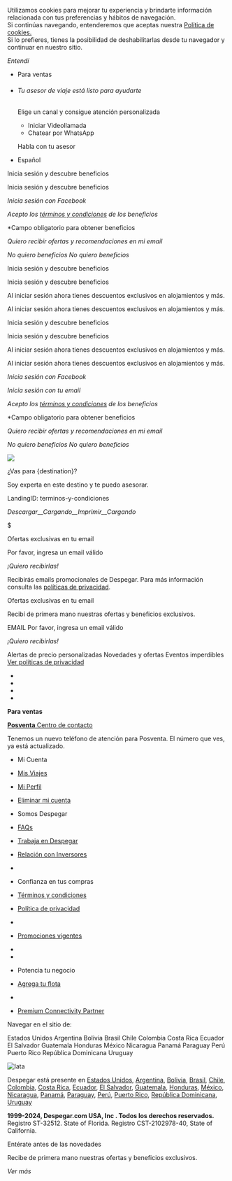 Utilizamos cookies para mejorar tu experiencia y brindarte información relacionada con tus preferencias y hábitos de navegación.  
Si continúas navegando, entenderemos que aceptas nuestra [Política de cookies.](https://www.us.despegar.com/legales/politicas-de-privacidad)  
Si lo prefieres, tienes la posibilidad de deshabilitarlas desde tu navegador y continuar en nuestro sitio.

_Entendí_

[](https://www.us.despegar.com/)

* Para ventas
* ###### Tu asesor de viaje está listo para ayudarte
    
    Elige un canal y consigue atención personalizada
    
    * Iniciar Videollamada
    * Chatear por WhatsApp
    
    Habla con tu asesor
    

* Español

Inicia sesión y descubre beneficios

Inicia sesión y descubre beneficios

_Inicia sesión con Facebook_

 _Acepto los [términos y condiciones](https://www.us.despegar.com/legales/primeracompra-terminos-condiciones) de los beneficios_

\*Campo obligatorio para obtener beneficios

 _Quiero recibir ofertas y recomendaciones en mi email_

_No quiero beneficios_ _No quiero beneficios_

Inicia sesión y descubre beneficios

Inicia sesión y descubre beneficios

Al iniciar sesión ahora tienes descuentos exclusivos en alojamientos y más.

Al iniciar sesión ahora tienes descuentos exclusivos en alojamientos y más.

Inicia sesión y descubre beneficios

Inicia sesión y descubre beneficios

Al iniciar sesión ahora tienes descuentos exclusivos en alojamientos y más.

Al iniciar sesión ahora tienes descuentos exclusivos en alojamientos y más.

_Inicia sesión con Facebook_

_Inicia sesión con tu email_

 _Acepto los [términos y condiciones](https://www.us.despegar.com/legales/primeracompra-terminos-condiciones) de los beneficios_

\*Campo obligatorio para obtener beneficios

 _Quiero recibir ofertas y recomendaciones en mi email_

_No quiero beneficios_ _No quiero beneficios_

![](https://media.staticontent.com/media/pictures/d828265c-f1fa-4a48-be89-f1adbf577d6d/400x400?op=TRUNCATE)

¿Vas para {destination}?

Soy experta en este destino y te puedo asesorar.

LandingID: terminos-y-condiciones

_Descargar__Cargando__Imprimir__Cargando_

$

Ofertas exclusivas en tu email

  Por favor, ingresa un email válido

_¡Quiero recibirlas!_

Recibirás emails promocionales de Despegar. Para más información consulta las [políticas de privacidad](https://www.us.despegar.com/legales/politicas-de-privacidad).

Ofertas exclusivas en tu email

Recibí de primera mano nuestras ofertas y beneficios exclusivos.

EMAIL   Por favor, ingresa un email válido

_¡Quiero recibirlas!_

Alertas de precio personalizadas Novedades y ofertas Eventos imperdibles [Ver políticas de privacidad](https://www.us.despegar.com/legales/politicas-de-privacidad)

* [](https://www.facebook.com/DespegarUSA "facebook | Despegar")
* [](https://www.instagram.com/despegar/ "instagram | Despegar")
* [](https://twitter.com/DespegarUsa "twitter | Despegar")
* [](https://www.youtube.com/user/DespegarCom "youtube | Despegar")

**Para ventas**

[**Posventa** Centro de contacto](https://www.us.despegar.com/contacto?as_referer=shifu_footer)

Tenemos un nuevo teléfono de atención para Posventa. El número que ves, ya está actualizado.

* Mi Cuenta
* [Mis Viajes](https://www.us.despegar.com/me/bookings?as_referer=shifu_footer "Mis Viajes | Despegar")
* [Mi Perfil](https://www.us.despegar.com/me/account "Mi Perfil | Despegar")
* [Eliminar mi cuenta](https://www.us.despegar.com/me/account/delete-account "Eliminar mi cuenta")

* Somos Despegar
* [FAQs](https://www.us.despegar.com/ayuda "FAQs ")
* [Trabaja en Despegar](https://jobs.lever.co/despegar "Trabaja en Despegar | Despegar")
* [Relación con Inversores](https://investor.despegar.com/home/default.aspx "Relación con Inversores | Despegar")
* 

* Confianza en tus compras
* [Términos y condiciones](https://www.us.despegar.com/legales/terminos-y-condiciones "Términos y condiciones | Despegar")
* [Política de privacidad](https://www.us.despegar.com/legales/politicas-de-privacidad "Política de privacidad | Despegar")
* 
* [Promociones vigentes](https://www.us.despegar.com/promosvigentes "Promociones vigentes | Despegar")
* 
* 

* Potencia tu negocio
* [Agrega tu flota](https://www.us.despegar.com/cars/add-fleet "Agrega tu flota | Despegar")
* [](https://hoteldo.com/ " | Despegar")
* [Premium Connectivity Partner](https://www.us.despegar.com/informacion/partners "Premium Connectivity Partner | Despegar")

Navegar en el sitio de:

Estados Unidos Argentina Bolivia Brasil Chile Colombia Costa Rica Ecuador El Salvador Guatemala Honduras México Nicaragua Panamá Paraguay Perú Puerto Rico República Dominicana Uruguay

![Iata](//media.staticontent.com/media/pictures/d6068d49-5a7e-4b84-ba41-9f5fdfc32e4d/79x60/ "Iata")

Despegar está presente en [Estados Unidos](https://www.us.despegar.com/), [Argentina](https://www.despegar.com.ar/), [Bolivia](https://www.despegar.com.bo/), [Brasil](https://www.decolar.com/), [Chile](https://www.despegar.cl/), [Colombia](https://www.despegar.com.co/), [Costa Rica](https://www.despegar.co.cr/), [Ecuador](https://www.despegar.com.ec/), [El Salvador](https://www.despegar.com.sv/), [Guatemala](https://www.despegar.com.gt/), [Honduras](https://www.despegar.hn/), [México](https://www.despegar.com.mx/), [Nicaragua](https://www.despegar.com.ni/), [Panamá](https://www.despegar.com.pa/), [Paraguay](https://www.despegar.com.py/), [Perú](https://www.despegar.com.pe/), [Puerto Rico](https://www.despegar.com.pr/), [República Dominicana](https://www.despegar.com.do/), [Uruguay](https://www.despegar.com.uy/)

**1999-2024, Despegar.com USA, Inc . Todos los derechos reservados.** Registro ST-32512. State of Florida. Registro CST-2102978-40, State of California.

Entérate antes de las novedades

Recibe de primera mano nuestras ofertas y beneficios exclusivos.

_Ver más_